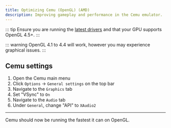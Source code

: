 ```yaml
---
title: Optimizing Cemu (OpenGL) (AMD)
description: Improving gameplay and performance in the Cemu emulator.
---
```


::: tip
Ensure you are running the [latest drivers](https://www.amd.com/en/support) and that your GPU supports OpenGL 4.5+.
:::

::: warning
OpenGL 4.1 to 4.4 will work, however you may experience graphical issues.
:::

## Cemu settings

1. Open the Cemu main menu
1. Click `Options` -> `General settings` on the top bar
1. Navigate to the `Graphics` tab
1. Set "VSync" to `On`
1. Navigate to the `Audio` tab
1. Under `General`, change "API" to `XAudio2`

---

Cemu should now be running the fastest it can on OpenGL.
